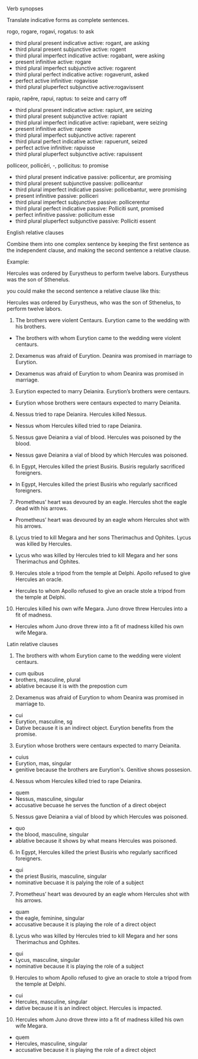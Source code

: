 Verb synopses

Translate indicative forms as complete sentences.

rogo, rogare, rogavi, rogatus: to ask

- third plural present indicative active: rogant, are asking
- third plural present subjunctive active: rogent
- third plural imperfect indicative active: rogabant, were asking
- present infinitive active: rogare
- third plural imperfect subjunctive active: rogarent
- third plural perfect indicative active: rogaverunt, asked
- perfect active infinitive: rogavisse
- third plural pluperfect subjunctive active:rogavissent

rapio, rapĕre, rapui, raptus: to seize and carry off

- third plural present indicative active: rapiunt, are seizing
- third plural present subjunctive active: rapiant
- third plural imperfect indicative active: rapiebant, were seizing 
- present infinitive active: rapere
- third plural imperfect subjunctive active: raperent
- third plural perfect indicative active: rapuerunt, seized
- perfect active infinitive: rapuisse
- third plural pluperfect subjunctive active: rapuissent

polliceor, pollicēri, -, pollicitus: to promise 

- third plural present indicative passive: pollicentur, are promising
- third plural present subjunctive passive: polliceantur
- third plural imperfect indicative passive: pollicebantur, were promising
- present infinitive passive: polliceri
- third plural imperfect subjunctive passive: pollicerentur 
- third plural perfect indicative passive: Polliciti sunt, promised
- perfect infinitive passive: pollicitum esse
- third plural pluperfect subjunctive passive: Polliciti essent

English relative clauses

Combine them into one complex sentence by keeping the first sentence as the independent clause, and making the second sentence a relative clause.

Example:

Hercules was ordered by Eurystheus to perform twelve labors. Eurystheus was the son of Sthenelus.

you could make the second sentence a relative clause like this:

Hercules was ordered by Eurystheus, who was the son of Sthenelus, to perform twelve labors.

1. The brothers were violent Centaurs. Eurytion came to the wedding with his brothers.

- The brothers with whom Eurytion came to the wedding were violent centaurs.

2. Dexamenus was afraid of Eurytion. Deanira was promised in marriage to Eurytion.

- Dexamenus was afraid of Eurytion to whom Deanira was promised in marriage.

3. Eurytion expected to marry Deianira. Eurytion’s brothers were centaurs.

- Eurytion whose brothers were centaurs expected to marry Deianita.

4. Nessus tried to rape Deianira. Hercules killed Nessus.

- Nessus whom Hercules killed tried to rape Deianira.

5. Nessus gave Deianira a vial of blood. Hercules was poisoned by the blood.

- Nessus gave Deianira a vial of blood by which Hercules was poisoned.

6. In Egypt, Hercules killed the priest Busiris. Busiris regularly sacrificed foreigners.

-  In Egypt, Hercules killed the priest Busiris who regularly sacrificed foreigners.

7. Prometheus’ heart was devoured by an eagle. Hercules shot the eagle dead with his arrows.

- Prometheus’ heart was devoured by an eagle whom Hercules shot with his arrows.

8. Lycus tried to kill Megara and her sons Therimachus and Ophites. Lycus was killed by Hercules.

- Lycus who was killed by Hercules tried to kill Megara and her sons Therimachus and Ophites.

9. Hercules stole a tripod from the temple at Delphi. Apollo refused to give Hercules an oracle.

- Hercules to whom Apollo refused to give an oracle stole a tripod from the temple at Delphi.

10. Hercules killed his own wife Megara. Juno drove threw Hercules into a fit of madness.

- Hercules whom Juno drove threw into a fit of madness killed his own wife Megara.

Latin relative clauses

1. The brothers with whom Eurytion came to the wedding were violent centaurs.

- cum quibus 
- brothers, masculine, plural
- ablative because it is with the prepostion cum

2. Dexamenus was afraid of Eurytion to whom Deanira was promised in marriage to.

- cui
- Eurytion, masculine, sg
- Dative because it is an indirect object. Eurytion benefits from the promise.

3. Eurytion whose brothers were centaurs expected to marry Deianita.

- cuius
- Eurytion, mas, singular
- genitive because the brothers are Eurytion's. Genitive shows possesion.

4. Nessus whom Hercules killed tried to rape Deianira. 

- quem
- Nessus, masculine, singular
- accusative becuase he serves the function of a direct obeject

5. Nessus gave Deianira a vial of blood by which Hercules was poisoned.

- quo
- the blood, masculine, singular
- ablative because it shows by what means Hercules was poisoned.

6. In Egypt, Hercules killed the priest Busiris who regularly sacrificed foreigners.

- qui
- the priest Busiris, masculine, singular
- nominative becuase it is palying the role of a subject

7. Prometheus’ heart was devoured by an eagle whom Hercules shot with his arrows.

- quam
- the eagle, feminine, singular
- accusative because it is playing the role of a direct object

8. Lycus who was killed by Hercules tried to kill Megara and her sons Therimachus and Ophites.

- qui
- Lycus, masculine, singular
- nominative because it is playing the role of a subject

9. Hercules to whom Apollo refused to give an oracle to stole a tripod from the temple at Delphi.

- cui
- Hercules, masculine, singular
- dative because it is an indirect object. Hercules is impacted.

10. Hercules whom Juno drove threw into a fit of madness killed his own wife Megara.

- quem
- Hercules, masculine, singular 
- accusative because it is playing the role of a direct object
